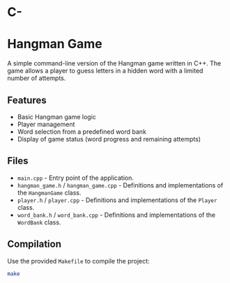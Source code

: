 # C-
# Hangman Game

A simple command-line version of the Hangman game written in C++. The game allows a player to guess letters in a hidden word with a limited number of attempts.

## Features

- Basic Hangman game logic
- Player management
- Word selection from a predefined word bank
- Display of game status (word progress and remaining attempts)

## Files

- `main.cpp` - Entry point of the application.
- `hangman_game.h` / `hangman_game.cpp` - Definitions and implementations of the `HangmanGame` class.
- `player.h` / `player.cpp` - Definitions and implementations of the `Player` class.
- `word_bank.h` / `word_bank.cpp` - Definitions and implementations of the `WordBank` class.

## Compilation

Use the provided `Makefile` to compile the project:

```sh
make
